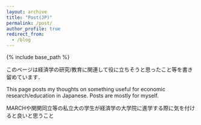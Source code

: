 ```yaml
---
layout: archive
title: "Post(JP)"
permalink: /post/
author_profile: true
redirect_from:
  - /blog
---
```


{% include base_path %}

このページは経済学の研究/教育に関連して役に立ちそうと思ったこと等を書き留めています．

This page posts my thoughts on something useful for economic research/education in Japanese. Posts are mostly for myself.

MARCHや関関同立等の私立大の学生が経済学の大学院に進学する際に気を付けると良いと思うこと